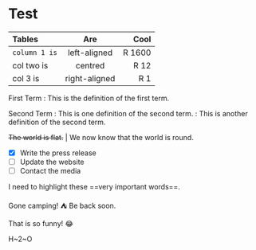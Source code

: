 # Test


| Tables      | Are           | Cool   |
| :-          | :-:           |     -: |
| ```column 1 is``` | left-aligned  | R 1600 |
| col two is  | centred       | R 12   |
| col 3 is    | right-aligned | R 1    |

First Term
: This is the definition of the first term.

Second Term
: This is one definition of the second term.
: This is another definition of the second term.

~~The world is flat.~~ | We now know that the world is round.

- [x] Write the press release
- [ ] Update the website
- [ ] Contact the media

I need to highlight these ==very important words==.

Gone camping! :tent: Be back soon.

That is so funny! :joy:

H~2~O